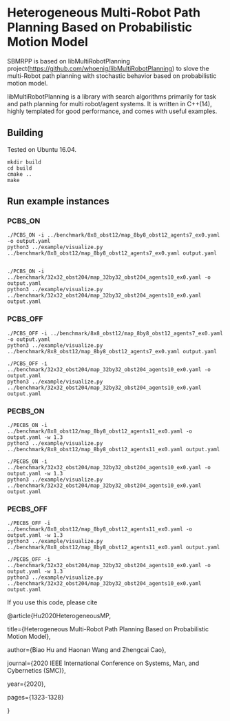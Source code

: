 
# Heterogeneous Multi-Robot Path Planning Based on Probabilistic Motion Model
SBMRPP is based on libMultiRobotPlanning project(https://github.com/whoenig/libMultiRobotPlanning) to slove the multi-Robot path planning with stochastic behavior based on probabilistic motion model.


libMultiRobotPlanning is a library with search algorithms primarily for task and path planning for multi robot/agent systems.
It is written in C++(14), highly templated for good performance, and comes with useful examples.

## Building

Tested on Ubuntu 16.04.

```
mkdir build
cd build
cmake ..
make
```

## Run example instances

### PCBS_ON

````
./PCBS_ON -i ../benchmark/8x8_obst12/map_8by8_obst12_agents7_ex0.yaml -o output.yaml
python3 ../example/visualize.py ../benchmark/8x8_obst12/map_8by8_obst12_agents7_ex0.yaml output.yaml


./PCBS_ON -i ../benchmark/32x32_obst204/map_32by32_obst204_agents10_ex0.yaml -o output.yaml
python3 ../example/visualize.py ../benchmark/32x32_obst204/map_32by32_obst204_agents10_ex0.yaml output.yaml
````

### PCBS_OFF

````
./PCBS_OFF -i ../benchmark/8x8_obst12/map_8by8_obst12_agents7_ex0.yaml -o output.yaml
python3 ../example/visualize.py ../benchmark/8x8_obst12/map_8by8_obst12_agents7_ex0.yaml output.yaml

./PCBS_OFF -i ../benchmark/32x32_obst204/map_32by32_obst204_agents10_ex0.yaml -o output.yaml
python3 ../example/visualize.py ../benchmark/32x32_obst204/map_32by32_obst204_agents10_ex0.yaml output.yaml
````

### PECBS_ON

````
./PECBS_ON -i ../benchmark/8x8_obst12/map_8by8_obst12_agents11_ex0.yaml -o output.yaml -w 1.3
python3 ../example/visualize.py ../benchmark/8x8_obst12/map_8by8_obst12_agents11_ex0.yaml output.yaml

./PECBS_ON -i ../benchmark/32x32_obst204/map_32by32_obst204_agents10_ex0.yaml -o output.yaml -w 1.3
python3 ../example/visualize.py ../benchmark/32x32_obst204/map_32by32_obst204_agents10_ex0.yaml output.yaml
````

### PECBS_OFF

````
./PECBS_OFF -i ../benchmark/8x8_obst12/map_8by8_obst12_agents11_ex0.yaml -o output.yaml -w 1.3
python3 ../example/visualize.py ../benchmark/8x8_obst12/map_8by8_obst12_agents11_ex0.yaml output.yaml

./PECBS_OFF -i ../benchmark/32x32_obst204/map_32by32_obst204_agents10_ex0.yaml -o output.yaml -w 1.3
python3 ../example/visualize.py ../benchmark/32x32_obst204/map_32by32_obst204_agents10_ex0.yaml output.yaml
````

If you use this code, please cite

@article{Hu2020HeterogeneousMP,

  title={Heterogeneous Multi-Robot Path Planning Based on Probabilistic Motion Model},
  
  author={Biao Hu and Haonan Wang and Zhengcai Cao},
  
  journal={2020 IEEE International Conference on Systems, Man, and Cybernetics (SMC)},
  
  year={2020},
  
  pages={1323-1328}
  
}
